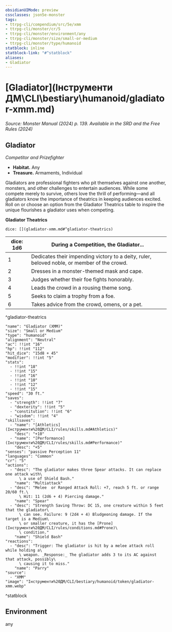```yaml
---
obsidianUIMode: preview
cssclasses: json5e-monster
tags:
- ttrpg-cli/compendium/src/5e/xmm
- ttrpg-cli/monster/cr/5
- ttrpg-cli/monster/environment/any
- ttrpg-cli/monster/size/small-or-medium
- ttrpg-cli/monster/type/humanoid
statblock: inline
statblock-link: "#^statblock"
aliases:
- Gladiator
---
```

# [Gladiator](Інструменти ДМ\CLI\bestiary\humanoid/gladiator-xmm.md)
*Source: Monster Manual (2024) p. 139. Available in the <span title='Systems Reference Document (5.2)'>SRD</span> and the Free Rules (2024)*  

## Gladiator

*Competitor and Prizefighter*

- **Habitat.** Any  
- **Treasure.** Armaments, Individual  

Gladiators are professional fighters who pit themselves against one another, monsters, and other challenges to entertain audiences. While some compete merely to survive, others love the thrill of performing—and all gladiators know the importance of theatrics in keeping audiences excited. Roll on or choose an option from the Gladiator Theatrics table to inspire the unique flourishes a gladiator uses when competing.

**Gladiator Theatrics**

`dice: [](gladiator-xmm.md#^gladiator-theatrics)`

| dice: 1d6 | During a Competition, the Gladiator... |
|-----------|----------------------------------------|
| 1 | Dedicates their impending victory to a deity, ruler, beloved noble, or member of the crowd. |
| 2 | Dresses in a monster-themed mask and cape. |
| 3 | Judges whether their foe fights honorably. |
| 4 | Leads the crowd in a rousing theme song. |
| 5 | Seeks to claim a trophy from a foe. |
| 6 | Takes advice from the crowd, omens, or a pet. |
^gladiator-theatrics

```statblock
"name": "Gladiator (XMM)"
"size": "Small or Medium"
"type": "humanoid"
"alignment": "Neutral"
"ac": !!int "16"
"hp": !!int "112"
"hit_dice": "15d8 + 45"
"modifier": !!int "5"
"stats":
  - !!int "18"
  - !!int "15"
  - !!int "16"
  - !!int "10"
  - !!int "12"
  - !!int "15"
"speed": "30 ft."
"saves":
  - "strength": !!int "7"
  - "dexterity": !!int "5"
  - "constitution": !!int "6"
  - "wisdom": !!int "4"
"skillsaves":
  - "name": "[Athletics](Інструменти%20ДМ/CLI/rules/skills.md#Athletics)"
    "desc": "+10"
  - "name": "[Performance](Інструменти%20ДМ/CLI/rules/skills.md#Performance)"
    "desc": "+5"
"senses": "passive Perception 11"
"languages": "Common"
"cr": "5"
"actions":
  - "desc": "The gladiator makes three Spear attacks. It can replace one attack with\
      \ a use of Shield Bash."
    "name": "Multiattack"
  - "desc": "Melee  or Ranged Attack Roll: +7, reach 5 ft. or range 20/60 ft.\
      \ Hit: 11 (2d6 + 4) Piercing damage."
    "name": "Spear"
  - "desc": "Strength Saving Throw: DC 15, one creature within 5 feet that the gladiator\
      \ can see. Failure: 9 (2d4 + 4) Bludgeoning damage. If the target is a Medium\
      \ or smaller creature, it has the [Prone](Інструменти%20ДМ/CLI/rules/conditions.md#Prone)\
      \ condition."
    "name": "Shield Bash"
"reactions":
  - "desc": "Trigger: The gladiator is hit by a melee attack roll while holding a\
      \ weapon. _Response:_ The gladiator adds 3 to its AC against that attack, possibly\
      \ causing it to miss."
    "name": "Parry"
"source":
  - "XMM"
"image": "Інструменти%20ДМ/CLI/bestiary/humanoid/token/gladiator-xmm.webp"
```
^statblock

## Environment

any